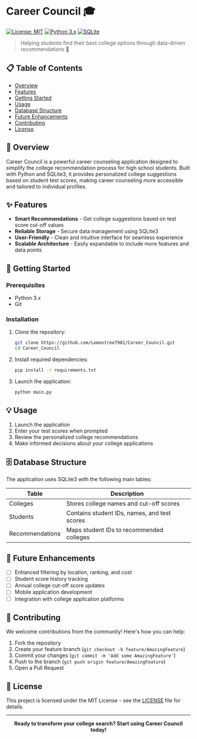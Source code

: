 # Career Council 🎓

[![License: MIT](https://img.shields.io/badge/License-MIT-yellow.svg)](https://opensource.org/licenses/MIT)
[![Python 3.x](https://img.shields.io/badge/python-3.x-blue.svg)](https://www.python.org/downloads/)
[![SQLite](https://img.shields.io/badge/sqlite-3-green.svg)](https://www.sqlite.org/index.html)

> Helping students find their best college options through data-driven recommendations 🚀

## 📋 Table of Contents
- [Overview](#overview)
- [Features](#features)
- [Getting Started](#getting-started)
- [Usage](#usage)
- [Database Structure](#database-structure)
- [Future Enhancements](#future-enhancements)
- [Contributing](#contributing)
- [License](#license)

## 🎯 Overview

Career Council is a powerful career counseling application designed to simplify the college recommendation process for high school students. Built with Python and SQLite3, it provides personalized college suggestions based on student test scores, making career counseling more accessible and tailored to individual profiles.

## ✨ Features

- **Smart Recommendations** - Get college suggestions based on test score cut-off values
- **Reliable Storage** - Secure data management using SQLite3
- **User-Friendly** - Clean and intuitive interface for seamless experience
- **Scalable Architecture** - Easily expandable to include more features and data points

## 🚀 Getting Started

### Prerequisites

- Python 3.x
- Git

### Installation

1. Clone the repository:
   ```bash
   git clone https://github.com/Lemontree7981/Career_Council.git
   cd Career_Council
   ```

2. Install required dependencies:
   ```bash
   pip install -r requirements.txt
   ```

3. Launch the application:
   ```bash
   python main.py
   ```

## 💡 Usage

1. Launch the application
2. Enter your test scores when prompted
3. Review the personalized college recommendations
4. Make informed decisions about your college applications

## 🗄️ Database Structure

The application uses SQLite3 with the following main tables:

| Table | Description |
|-------|-------------|
| Colleges | Stores college names and cut-off scores |
| Students | Contains student IDs, names, and test scores |
| Recommendations | Maps student IDs to recommended colleges |

## 🔮 Future Enhancements

- [ ] Enhanced filtering by location, ranking, and cost
- [ ] Student score history tracking
- [ ] Annual college cut-off score updates
- [ ] Mobile application development
- [ ] Integration with college application platforms

## 🤝 Contributing

We welcome contributions from the community! Here's how you can help:

1. Fork the repository
2. Create your feature branch (`git checkout -b feature/AmazingFeature`)
3. Commit your changes (`git commit -m 'Add some AmazingFeature'`)
4. Push to the branch (`git push origin feature/AmazingFeature`)
5. Open a Pull Request

## 📝 License

This project is licensed under the MIT License - see the [LICENSE](LICENSE) file for details.

---

<div align="center">
  <b>Ready to transform your college search? Start using Career Council today!</b>
</div>
